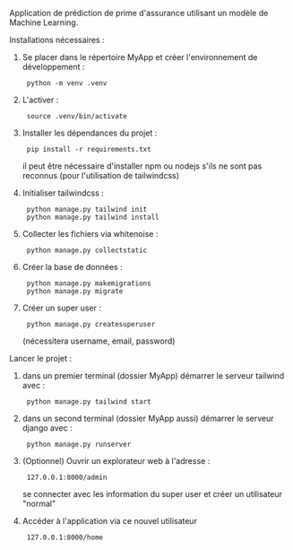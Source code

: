 Application de prédiction de prime d'assurance utilisant un modèle de Machine Learning.

Installations nécessaires :

1. Se placer dans le répertoire MyApp et créer l'environnement de développement :

        python -m venv .venv

2. L'activer : 

        source .venv/bin/activate 

3. Installer les dépendances du projet :
     
        pip install -r requirements.txt

    il peut être nécessaire d'installer npm ou nodejs s'ils ne sont pas reconnus (pour l'utilisation de tailwindcss)
        
4. Initialiser tailwindcss :
    
        python manage.py tailwind init
        python manage.py tailwind install

5. Collecter les fichiers via whitenoise :
        
        python manage.py collectstatic
    
6. Créer la base de données : 

        python manage.py makemigrations
        python manage.py migrate

7. Créer un super user : 

        python manage.py createsuperuser

    (nécessitera username, email, password)


Lancer le projet :

1. dans un premier terminal (dossier MyApp) démarrer le serveur tailwind avec :

        python manage.py tailwind start

2. dans un second terminal (dossier MyApp aussi) démarrer le serveur django avec :

        python manage.py runserver

3. (Optionnel) Ouvrir un explorateur web à l'adresse : 

        127.0.0.1:8000/admin

    se connecter avec les information du super user et créer un utilisateur "normal"

4. Accéder à l'application via ce nouvel utilisateur

        127.0.0.1:8000/home
